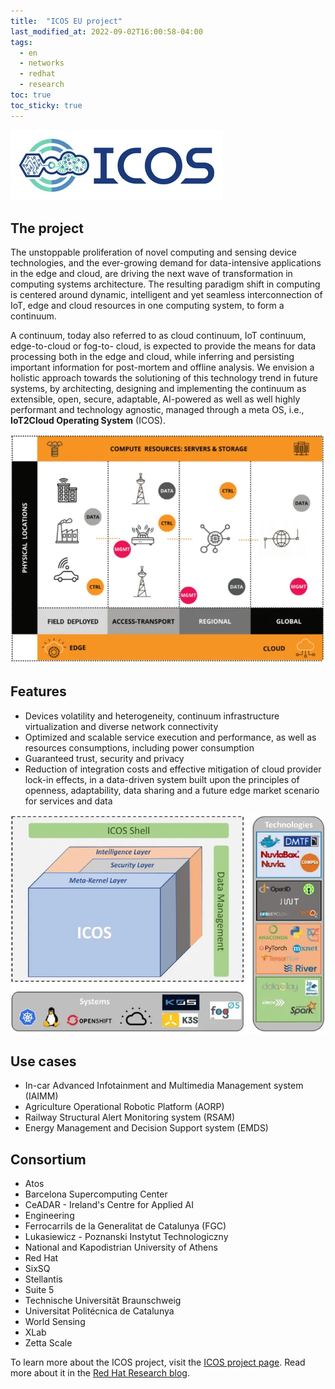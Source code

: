```yaml
---
title:  "ICOS EU project"
last_modified_at: 2022-09-02T16:00:58-04:00
tags:
  - en
  - networks
  - redhat
  - research
toc: true
toc_sticky: true
---
```


[![](/assets/images/posts/2022-09-02-icos/0.webp)](https://www.icos-project.eu/)

## The project

The unstoppable proliferation of novel computing and sensing device technologies, and the ever-growing demand for data-intensive applications in the edge and cloud, are driving the next wave of transformation in computing systems architecture. The resulting paradigm shift in computing is centered around dynamic, intelligent and yet seamless interconnection of IoT, edge and cloud resources in one computing system, to form a continuum.

A continuum, today also referred to as cloud continuum, IoT continuum, edge-to-cloud or fog-to- cloud, is expected to provide the means for data processing both in the edge and cloud, while inferring and persisting important information for post-mortem and offline analysis. We envision a holistic approach towards the solutioning of this technology trend in future systems, by architecting, designing and implementing the continuum as extensible, open, secure, adaptable, AI-powered as well as well highly performant and technology agnostic, managed through a meta OS, i.e., **IoT2Cloud Operating System** (ICOS).

![](/assets/images/posts/2022-09-02-icos/1.webp)

## Features

- Devices volatility and heterogeneity, continuum infrastructure virtualization and diverse network connectivity
- Optimized and scalable service execution and performance, as well as resources consumptions, including power consumption
- Guaranteed trust, security and privacy
- Reduction of integration costs and effective mitigation of cloud provider lock-in effects, in a data-driven system built upon the principles of openness, adaptability, data sharing and a future edge market scenario for services and data

![](/assets/images/posts/2022-09-02-icos/2.webp)


## Use cases
- In-car Advanced Infotainment and Multimedia Management system (IAIMM)
- Agriculture Operational Robotic Platform (AORP)
- Railway Structural Alert Monitoring system (RSAM)
- Energy Management and Decision Support system (EMDS)

## Consortium

- Atos
- Barcelona Supercomputing Center
- CeADAR - Ireland's Centre for Applied AI
- Engineering
- Ferrocarrils de la Generalitat de Catalunya (FGC)
- Lukasiewicz - Poznanski Instytut Technologiczny
- National and Kapodistrian University of Athens
- Red Hat
- SixSQ
- Stellantis
- Suite 5
- Technische Universitãt Braunschweig
- Universitat Politécnica de Catalunya
- World Sensing
- XLab
- Zetta Scale

To learn more about the ICOS project, visit the [ICOS project page](https://www.icos-project.eu/). Read more about it in the [Red Hat Research blog](https://research.redhat.com/blog/research_project/icos/).